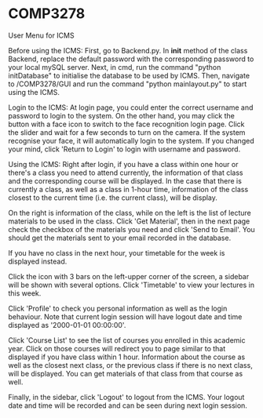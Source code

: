 # COMP3278
User Menu for ICMS

Before using the ICMS:
First, go to Backend.py. In __init__ method of the class Backend, replace the default password with the corresponding password to your local mySQL server.
Next, in cmd, run the command "python initDatabase" to initialise the database to be used by ICMS.
Then, navigate to /COMP3278/GUI and run the command "python mainlayout.py" to start using the ICMS.

Login to the ICMS:
At login page, you could enter the correct username and password to login to the system.
On the other hand, you may click the button with a face icon to switch to the face recognition login page. Click the slider and wait for a few seconds to turn on the camera. If the system recognise your face, it will automatically login to the system. If you changed your mind, click 'Return to Login' to login with username and password.

Using the ICMS:
Right after login, if you have a class within one hour or there's a class you need to attend currently, the information of that class and the corresponding course will be displayed. In the case that there is currently a class, as well as a class in 1-hour time, information of the class closest to the current time (i.e. the current class), will be display.

On the right is information of the class, while on the left is the list of lecture materials to be used in the class. Click 'Get Material', then in the next page check the checkbox of the materials you need and click 'Send to Email'. You should get the materials sent to your email recorded in the database.

If you have no class in the next hour, your timetable for the week is displayed instead.

Click the icon with 3 bars on the left-upper corner of the screen, a sidebar will be shown with several options. Click 'Timetable' to view your lectures in this week.

Click 'Profile' to check you personal information as well as the login behaviour. Note that current login session will have logout date and time displayed as '2000-01-01 00:00:00'.

Click 'Course List' to see the list of courses you enrolled in this academic year. Click on those courses will redirect you to page similar to that displayed if you have class within 1 hour. Information about the course as well as the closest next class, or the previous class if there is no next class, will be displayed. You can get materials of that class from that course as well.

Finally, in the sidebar, click 'Logout' to logout from the ICMS. Your logout date and time will be recorded and can be seen during next login session.